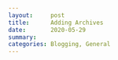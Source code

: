 ```yaml
---
layout:     post
title:      Adding Archives
date:       2020-05-29
summary:    
categories: Blogging, General
---
```


